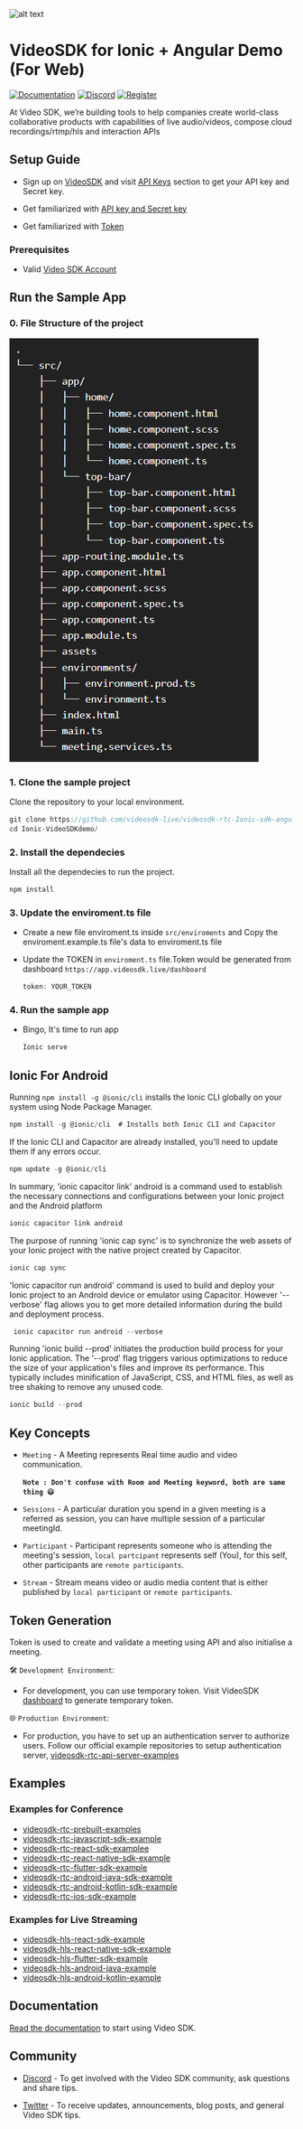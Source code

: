 ![alt text](https://static.videosdk.live/videosdk_logo_website_black.png)
# VideoSDK for Ionic + Angular Demo (For Web)

[![Documentation](https://img.shields.io/badge/Read-Documentation-blue)](https://)
[![Discord](https://img.shields.io/discord/876774498798551130?label=Join%20on%20Discord)](https://discord.gg/kgAvyxtTxv)
[![Register](https://img.shields.io/badge/Contact-Know%20More-blue)](https://app.videosdk.live/signup)

At Video SDK, we’re building tools to help companies create world-class collaborative products with capabilities of live audio/videos, compose cloud recordings/rtmp/hls and interaction APIs

## Setup Guide

- Sign up on [VideoSDK](https://app.videosdk.live/) and visit [API Keys](https://app.videosdk.live/api-keys) section to get your API key and Secret key.

- Get familiarized with [API key and Secret key](https://docs.videosdk.live/flutter/guide/video-and-audio-calling-api-sdk/signup-and-create-api)

- Get familiarized with [Token](https://docs.videosdk.live/flutter/guide/video-and-audio-calling-api-sdk/server-setup)



### Prerequisites

- Valid [Video SDK Account](https://app.videosdk.live/signup)

## Run the Sample App
### 0. File Structure of the project 
![alt text](./src/assets/file_structure.png)
### 1. Clone the sample project

Clone the repository to your local environment.

```js
git clone https://github.com/videosdk-live/videosdk-rtc-Ionic-sdk-angular-example.git
cd Ionic-VideoSDKdemo/
```

### 2. Install the dependecies

Install all the dependecies to run the project.

```js
npm install
```

### 3. Update the enviroment.ts file

- Create a new file enviroment.ts inside `src/enviroments` and Copy the enviroment.example.ts file's data to enviroment.ts file

- Update the TOKEN in `enviroment.ts` file.Token would be generated from dashboard `https://app.videosdk.live/dashboard`

  ```js
  token: YOUR_TOKEN
  ```

### 4. Run the sample app

- Bingo, It's time to run app

  ```js
  Ionic serve
  ```
## Ionic For Android
Running `npm install -g @ionic/cli` installs the Ionic CLI globally on your system using Node Package Manager.
 ```js
npm install -g @ionic/cli  # Installs both Ionic CLI and Capacitor
  ```
If the Ionic CLI and Capacitor are already installed, you'll need to update them if any errors occur.
  
   ```js
npm update -g @ionic/cli 
  ```
  
In summary, 'ionic capacitor link' android is a command used to establish the necessary connections and configurations between your Ionic project and the Android platform
   ```js
  ionic capacitor link android 
  ```
  
  The purpose of running 'ionic cap sync' is to synchronize the web assets of your Ionic project with the native project created by Capacitor.
  ```js
 ionic cap sync 
  ```
 'Ionic capacitor run android' command is used to build and deploy your Ionic project to an Android device or emulator using Capacitor. However
'--verbose' flag allows you to get more detailed information during the build and deployment process.
```js
 ionic capacitor run android --verbose
  ```
  Running 'ionic build --prod' initiates the production build process for your Ionic application.
  The '--prod' flag triggers various optimizations to reduce the size of your application's files and improve its performance. This typically includes minification of JavaScript, CSS, and HTML files, as well as tree shaking to remove any unused code. 
  ```js
 ionic build --prod
  ```

 
 
 
## Key Concepts

- `Meeting` - A Meeting represents Real time audio and video communication.

  **`Note : Don't confuse with Room and Meeting keyword, both are same thing 😃`**

- `Sessions` - A particular duration you spend in a given meeting is a referred as session, you can have multiple session of a particular meetingId.
- `Participant` - Participant represents someone who is attending the meeting's session, `local partcipant` represents self (You), for this self, other participants are `remote participants`.
- `Stream` - Stream means video or audio media content that is either published by `local participant` or `remote participants`.



## Token Generation

Token is used to create and validate a meeting using API and also initialise a meeting.

🛠️ `Development Environment`:

- For development, you can use temporary token. Visit VideoSDK [dashboard](https://app.videosdk.live/api-keys) to generate temporary token.

🌐 `Production Environment`:

- For production, you have to set up an authentication server to authorize users. Follow our official example repositories to setup authentication server, [videosdk-rtc-api-server-examples](https://github.com/videosdk-live/videosdk-rtc-api-server-examples)




## Examples

### Examples for Conference

- [videosdk-rtc-prebuilt-examples](https://github.com/videosdk-live/videosdk-rtc-prebuilt-examples)
- [videosdk-rtc-javascript-sdk-example](https://github.com/videosdk-live/videosdk-rtc-javascript-sdk-example)
- [videosdk-rtc-react-sdk-examplee](https://github.com/videosdk-live/videosdk-rtc-react-sdk-example)
- [videosdk-rtc-react-native-sdk-example](https://github.com/videosdk-live/videosdk-rtc-react-native-sdk-example)
- [videosdk-rtc-flutter-sdk-example](https://github.com/videosdk-live/videosdk-rtc-flutter-sdk-example)
- [videosdk-rtc-android-java-sdk-example](https://github.com/videosdk-live/videosdk-rtc-android-java-sdk-example)
- [videosdk-rtc-android-kotlin-sdk-example](https://github.com/videosdk-live/videosdk-rtc-android-kotlin-sdk-example)
- [videosdk-rtc-ios-sdk-example](https://github.com/videosdk-live/videosdk-rtc-ios-sdk-example)

### Examples for Live Streaming

- [videosdk-hls-react-sdk-example](https://github.com/videosdk-live/videosdk-hls-react-sdk-example)
- [videosdk-hls-react-native-sdk-example](https://github.com/videosdk-live/videosdk-hls-react-native-sdk-example)
- [videosdk-hls-flutter-sdk-example](https://github.com/videosdk-live/videosdk-hls-flutter-sdk-example)
- [videosdk-hls-android-java-example](https://github.com/videosdk-live/videosdk-hls-android-java-example)
- [videosdk-hls-android-kotlin-example](https://github.com/videosdk-live/videosdk-hls-android-kotlin-example)

## Documentation

[Read the documentation](https://docs.videosdk.live/) to start using Video SDK.

## Community

- [Discord](https://discord.gg/Gpmj6eCq5u) - To get involved with the Video SDK community, ask questions and share tips.

- [Twitter](https://twitter.com/video_sdk) - To receive updates, announcements, blog posts, and general Video SDK tips.
